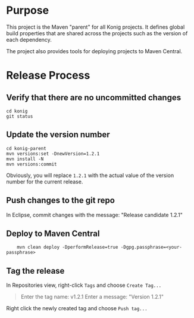 # Purpose

This project is the Maven "parent" for all Konig projects.  It defines global build
properties that are shared across the projects such as the version of each dependency.

The project also provides tools for deploying projects to Maven Central.

# Release Process

## Verify that there are no uncommitted changes

```
cd konig
git status
```

## Update the version number

```
cd konig-parent
mvn versions:set -DnewVersion=1.2.1
mvn install -N
mvn versions:commit
```

Obviously, you will replace `1.2.1` with the actual value of the version number for
the current release.


## Push changes to the git repo

In Eclipse, commit changes with the message: "Release candidate 1.2.1"

## Deploy to Maven Central

```
	mvn clean deploy -DperformRelease=true -Dgpg.passphrase=<your-passphrase>
```
## Tag the release


In Repositories view, right-click `Tags` and choose `Create Tag...`

> Enter the tag name: v1.2.1
> Enter a message: "Version 1.2.1"

Right click the newly created tag and choose `Push tag...`

